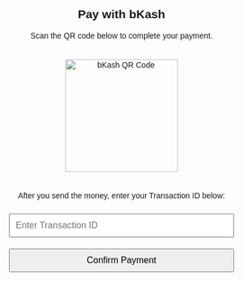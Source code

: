 <!DOCTYPE html>
<html lang="en">
<head>
  <meta charset="UTF-8">
  <title>Pay with bKash</title>
  <style>
    body {
      font-family: Arial, sans-serif;
      max-width: 500px;
      margin: 40px auto;
      text-align: center;
    }
    img {
      width: 200px;
      margin: 20px 0;
    }
    input, button {
      padding: 10px;
      margin: 10px 0;
      width: 80%;
      font-size: 16px;
    }
  </style>
</head>
<body>

  <h2>Pay with bKash</h2>
  <p>Scan the QR code below to complete your payment.</p>

  <!-- Replace this with your actual QR code image -->
  <img src="https://chart.googleapis.com/chart?cht=qr&chs=300x300&chl=01891669706" alt="bKash QR Code">

  <p>After you send the money, enter your Transaction ID below:</p>

  <form action="confirm.php" method="post">
    <input type="text" name="trxid" placeholder="Enter Transaction ID" required><br>
    <button type="submit">Confirm Payment</button>
  </form>

</body>
</html>
